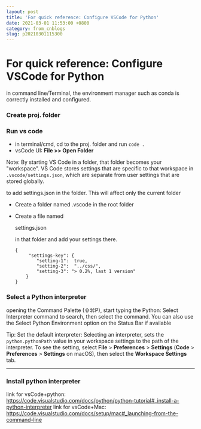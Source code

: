 ```yaml
---
layout: post
title: 'For quick reference: Configure VSCode for Python'
date: 2021-03-01 11:53:00 +0800
category: from_cnblogs
slug: p20210301115300
---
```

# For quick reference: Configure VSCode for Python

in command line/Terminal, the environment manager such as conda is correctly installed and configured.

### Create proj. folder

### Run vs code
 - in terminal/cmd, cd to the proj. folder and run `code .`
 - vsCode UI: **File >> Open Folder**

Note: By starting VS Code in a folder, that folder becomes your "workspace". VS Code stores settings that are specific to that workspace in `.vscode/settings.json`, which are separate from user settings that are stored globally.

 to add settings.json in the folder. This will affect only the current folder

- Create a folder named .vscode in the root folder

- Create a file named 

  settings.json

   in that folder and add your settings there.

  ```
  {    
       "settings-key": {
          "setting-1":  true,
          "setting-2":  "../css/",
          "setting-3": "> 0.2%, last 1 version"
      }
  }
  ```

### Select a Python interpreter
opening the Command Palette (⇧⌘P), start typing the Python: Select Interpreter command to search, then select the command. You can also use the Select Python Environment option on the Status Bar if available

Tip: Set the default interpreter: Selecting an interpreter, sets the `python.pythonPath` value in your workspace settings to the path of the interpreter. To see the setting, select **File** > **Preferences** > **Settings** (**Code** > **Preferences** > **Settings** on macOS), then select the **Workspace Settings** tab.

----
### Install python interpreter
link for vsCode+python: https://code.visualstudio.com/docs/python/python-tutorial#_install-a-python-interpreter
link for vsCode+Mac: https://code.visualstudio.com/docs/setup/mac#_launching-from-the-command-line

